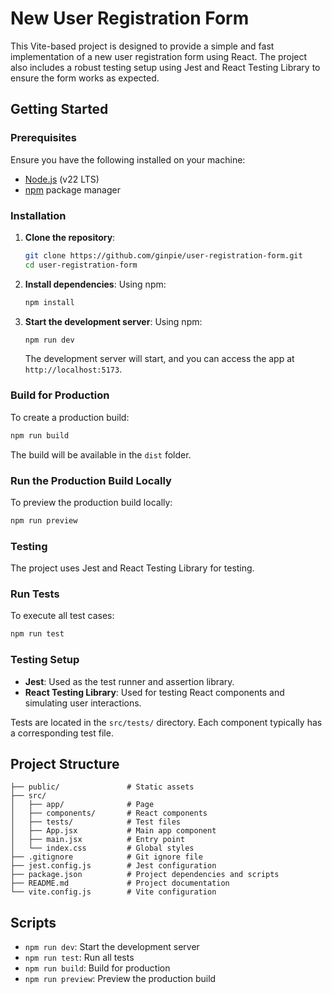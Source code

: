 # New User Registration Form

This Vite-based project is designed to provide a simple and fast implementation of a new user registration form using React. The project also includes a robust testing setup using Jest and React Testing Library to ensure the form works as expected.

## Getting Started

### Prerequisites

Ensure you have the following installed on your machine:

- [Node.js](https://nodejs.org/) (v22 LTS)
- [npm](https://www.npmjs.com/) package manager

### Installation

1. **Clone the repository**:
   ```bash
   git clone https://github.com/ginpie/user-registration-form.git
   cd user-registration-form
   ```

2. **Install dependencies**:
   Using npm:
   ```bash
   npm install
   ```

3. **Start the development server**:
   Using npm:
   ```bash
   npm run dev
   ```

   The development server will start, and you can access the app at `http://localhost:5173`.

### Build for Production

To create a production build:
```bash
npm run build
```
The build will be available in the `dist` folder.

### Run the Production Build Locally

To preview the production build locally:
```bash
npm run preview
```


### Testing

The project uses Jest and React Testing Library for testing.

### Run Tests

To execute all test cases:
```bash
npm run test
```

### Testing Setup

- **Jest**: Used as the test runner and assertion library.
- **React Testing Library**: Used for testing React components and simulating user interactions.

Tests are located in the `src/tests/` directory. Each component typically has a corresponding test file.

## Project Structure

```
├── public/               # Static assets
├── src/
│   ├── app/              # Page
│   ├── components/       # React components
│   ├── tests/            # Test files
│   ├── App.jsx           # Main app component
│   ├── main.jsx          # Entry point
│   └── index.css         # Global styles
├── .gitignore            # Git ignore file
├── jest.config.js        # Jest configuration
├── package.json          # Project dependencies and scripts
├── README.md             # Project documentation
└── vite.config.js        # Vite configuration
```

## Scripts

- `npm run dev`: Start the development server
- `npm run test`: Run all tests
- `npm run build`: Build for production
- `npm run preview`: Preview the production build
